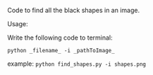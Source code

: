 Code to find all the black shapes in an image.

Usage:

Write the following code to terminal:

`python _filename_ -i _pathToImage_`

example: `python find_shapes.py -i shapes.png`
